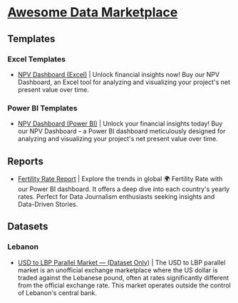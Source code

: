 # [Awesome Data Marketplace](https://letstalkdata.lemonsqueezy.com/)

## Templates
### Excel Templates
* [NPV Dashboard (Excel)](https://letstalkdata.lemonsqueezy.com/checkout?cart=13d329dc-f7d2-4692-95bc-d30bb6165fbf) | Unlock financial insights now! Buy our NPV Dashboard, an Excel tool for analyzing and visualizing your project's net present value over time.

### Power BI Templates
* [NPV Dashboard (Power BI)](https://letstalkdata.lemonsqueezy.com/checkout?cart=397ee188-c5d3-4234-b13f-65f08e3f8a2b) | Unlock your financial insights today! Buy our NPV Dashboard – a Power BI dashboard meticulously designed for analyzing and visualizing your project's net present value over time.

## Reports
* [Fertility Rate Report](https://letstalkdata.lemonsqueezy.com/checkout/buy/5080de24-a1d8-4ddb-aac8-886128aa2350) | Explore the trends in global 🌍 Fertility Rate with our Power BI dashboard. It offers a deep dive into each country's yearly rates. Perfect for Data Journalism enthusiasts seeking insights and Data-Driven Stories.


## Datasets
### Lebanon
* [USD to LBP Parallel Market — (Dataset Only)](https://letstalkdata.lemonsqueezy.com/checkout?cart=2953c202-4aed-4d6b-af75-8bbda0f056f6) | The USD to LBP parallel market is an unofficial exchange marketplace where the US dollar is traded against the Lebanese pound, often at rates significantly different from the official exchange rate. This market operates outside the control of Lebanon's central bank.


